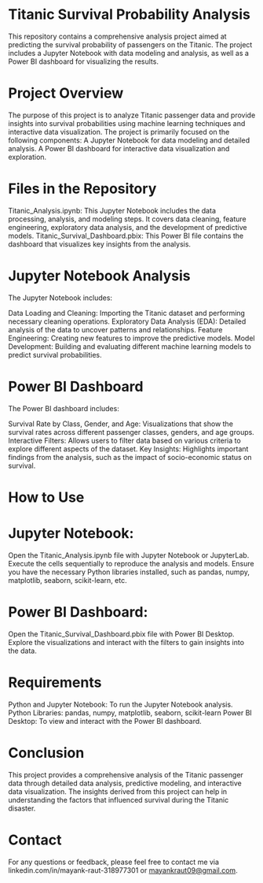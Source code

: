 # Titanic Survival Probability Analysis
This repository contains a comprehensive analysis project aimed at predicting the survival probability of passengers on the Titanic. The project includes a Jupyter Notebook with data modeling and analysis, as well as a Power BI dashboard for visualizing the results.

# Project Overview
The purpose of this project is to analyze Titanic passenger data and provide insights into survival probabilities using machine learning techniques and interactive data visualization. The project is primarily focused on the following components:
A Jupyter Notebook for data modeling and detailed analysis.
A Power BI dashboard for interactive data visualization and exploration.
# Files in the Repository
Titanic_Analysis.ipynb: This Jupyter Notebook includes the data processing, analysis, and modeling steps. It covers data cleaning, feature engineering, exploratory data analysis, and the development of predictive models.
Titanic_Survival_Dashboard.pbix: This Power BI file contains the dashboard that visualizes key insights from the analysis.
# Jupyter Notebook Analysis
The Jupyter Notebook includes:

Data Loading and Cleaning: Importing the Titanic dataset and performing necessary cleaning operations.
Exploratory Data Analysis (EDA): Detailed analysis of the data to uncover patterns and relationships.
Feature Engineering: Creating new features to improve the predictive models.
Model Development: Building and evaluating different machine learning models to predict survival probabilities.
# Power BI Dashboard
The Power BI dashboard includes:

Survival Rate by Class, Gender, and Age: Visualizations that show the survival rates across different passenger classes, genders, and age groups.
Interactive Filters: Allows users to filter data based on various criteria to explore different aspects of the dataset.
Key Insights: Highlights important findings from the analysis, such as the impact of socio-economic status on survival.
# How to Use
# Jupyter Notebook:
Open the Titanic_Analysis.ipynb file with Jupyter Notebook or JupyterLab.
Execute the cells sequentially to reproduce the analysis and models.
Ensure you have the necessary Python libraries installed, such as pandas, numpy, matplotlib, seaborn, scikit-learn, etc.
# Power BI Dashboard:
Open the Titanic_Survival_Dashboard.pbix file with Power BI Desktop.
Explore the visualizations and interact with the filters to gain insights into the data.
# Requirements
Python and Jupyter Notebook: To run the Jupyter Notebook analysis.
Python Libraries: pandas, numpy, matplotlib, seaborn, scikit-learn
Power BI Desktop: To view and interact with the Power BI dashboard.
# Conclusion
This project provides a comprehensive analysis of the Titanic passenger data through detailed data analysis, predictive modeling, and interactive data visualization. The insights derived from this project can help in understanding the factors that influenced survival during the Titanic disaster.

# Contact
For any questions or feedback, please feel free to contact me via linkedin.com/in/mayank-raut-318977301 or mayankraut09@gmail.com.
